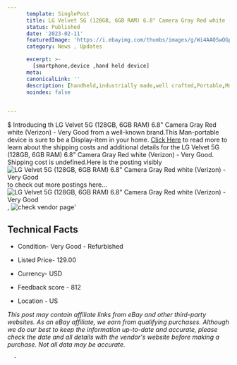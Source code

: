 ```yaml
---
      template: SinglePost
      title: LG Velvet 5G (128GB, 6GB RAM) 6.8" Camera Gray Red white (Verizon) - Very Good
      status: Published
      date: '2023-02-11'
      featuredImage: 'https://i.ebayimg.com/thumbs/images/g/Wi4AAOSwQGpjKksl/s-l225.jpg'
      category: News , Updates

      excerpt: >-
        [smartphone,device ,hand held device]
      meta:
      canonicalLink: ''
      description: [handheld,industrially made,well crafted,Portable,Mobile,Compact,Convenient,Lightweight,Maneuverable,Man-portable,Miniature,Carriable,Hand-held,Light,Holdable,Transportable,Mobile device,Pocket-sized,On-the-go,Wireless,Cordless,Compact size,Convenient size, smartphone,device ,hand held device]
      noindex: false
      

---
```

$
      Introducing th LG Velvet 5G (128GB, 6GB RAM) 6.8" Camera Gray Red white (Verizon) - Very Good from a well-known brand.This Man-portable device  is sure to be a Display-item in your home. [Click Here](https://www.ebay.com/itm/144885272586?hash=item21bbd5d00a%3Ag%3AWi4AAOSwQGpjKksl&mkevt=1&mkcid=1&mkrid=711-53200-19255-0&campid=%253CePNCampaignId%253E&customid=%253CreferenceId%253E&toolid=10049) to read more to learn about the shipping costs and additional details for the LG Velvet 5G (128GB, 6GB RAM) 6.8" Camera Gray Red white (Verizon) - Very Good. Shipping cost is undefined.Here is the posting visibly ![LG Velvet 5G (128GB, 6GB RAM) 6.8" Camera Gray Red white (Verizon) - Very Good](https://i.ebayimg.com/thumbs/images/g/Wi4AAOSwQGpjKksl/s-l225.jpg) to check out more postings here... ![LG Velvet 5G (128GB, 6GB RAM) 6.8" Camera Gray Red white (Verizon) - Very Good](https://i.ebayimg.com/images/g/Wi4AAOSwQGpjKksl/s-l500.jpg), ![check vendor page]()'

      

 ## Technical Facts 



     
      

 - Condition- Very Good - Refurbished 


      

 - Listed Price- 129.00 


      

 - Currency- USD 


      

 - Feedback score - 812 


      

 - Location - US 


      
      

 *_This post may contain affiliate links from eBay and other third-party websites. As an eBay affiliate, we earn from qualifying purchases. Although we do our best to keep the information up-to-date and accurate, please check the date and all details with the vendor's website before making a purchase. Not all data may be accurate._*




      -
